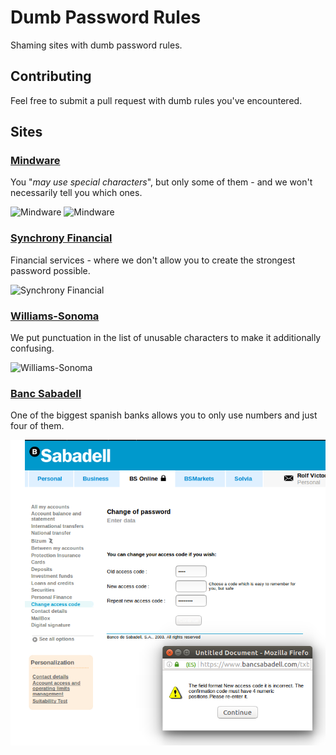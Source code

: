 # Dumb Password Rules
Shaming sites with dumb password rules.

## Contributing
Feel free to submit a pull request with dumb rules you've encountered.

## Sites
### [Mindware](https://secure.mindware.orientaltrading.com/web/login/createUser)

You "_may use special characters_", but only some of them - and we won't necessarily tell you which ones.

![Mindware](/screenshots/mindware1.png "Mindware")
![Mindware](/screenshots/mindware2.png "Mindware")

### [Synchrony Financial](https://consumercenter.mysynchrony.com/consumercenter/securityinfoaction_change_password_review_cancel.do)
Financial services - where we don't allow you to create the strongest password possible.

![Synchrony Financial](/screenshots/synchrony.png "Synchrony Financial")

### [Williams-Sonoma](https://secure.williams-sonoma.com/account/updatepassword.html)
We put punctuation in the list of unusable characters to make it additionally confusing.

![Williams-Sonoma](/screenshots/williams-sonoma.png "Williams-Sonoma")

### [Banc Sabadell](https://www.bancsabadell.com)

One of the biggest spanish banks allows you to only use numbers and just four of them.

![BancSabadell](/screenshots/banc-sabadell.png "Banc Sabadell")
